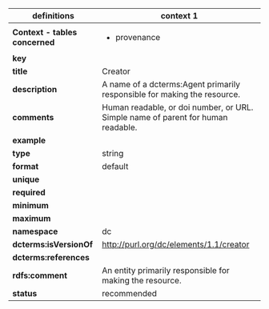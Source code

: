 

| definitions | context 1 |
|-|-|
| **Context - tables concerned** | <ul><li>provenance</li></ul> |
| **key** |  |
| **title** | Creator |
| **description** | A name of a dcterms:Agent primarily responsible for making the resource. |
| **comments** | Human readable, or doi number, or URL. Simple name of parent for human readable. |
| **example** |  |
| **type** | string |
| **format** | default |
| **unique** |  |
| **required** |  |
| **minimum** |  |
| **maximum** |  |
| **namespace** | dc |
| **dcterms:isVersionOf** | http://purl.org/dc/elements/1.1/creator |
| **dcterms:references** |  |
| **rdfs:comment** | An entity primarily responsible for making the resource. |
| **status** | recommended |
